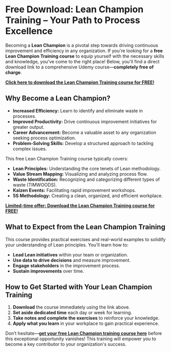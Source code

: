 # Free Download: Lean Champion Training – Your Path to Process Excellence

Becoming a **Lean Champion** is a pivotal step towards driving continuous improvement and efficiency in any organization. If you're looking for a **free Lean Champion Training course** to equip yourself with the necessary skills and knowledge, you've come to the right place! Below, you'll find a direct download link to a comprehensive Udemy course—**completely free of charge**.

[**Click here to download the Lean Champion Training course for FREE!**](https://udemywork.com/lean-champion-training)

## Why Become a Lean Champion?

*   **Increased Efficiency:** Learn to identify and eliminate waste in processes.
*   **Improved Productivity:** Drive continuous improvement initiatives for greater output.
*   **Career Advancement:** Become a valuable asset to any organization seeking process optimization.
*   **Problem-Solving Skills:** Develop a structured approach to tackling complex issues.

This free Lean Champion Training course typically covers:

*   **Lean Principles:** Understanding the core tenets of Lean methodology.
*   **Value Stream Mapping:** Visualizing and analyzing process flow.
*   **Waste Identification:** Recognizing and categorizing different types of waste (TIMWOODS).
*   **Kaizen Events:** Facilitating rapid improvement workshops.
*   **5S Methodology:** Creating a clean, organized, and efficient workplace.

[**Limited-time offer: Download the Lean Champion Training course for FREE!**](https://udemywork.com/lean-champion-training)

## What to Expect from the Lean Champion Training

This course provides practical exercises and real-world examples to solidify your understanding of Lean principles. You'll learn how to:

*   **Lead Lean initiatives** within your team or organization.
*   **Use data to drive decisions** and measure improvement.
*   **Engage stakeholders** in the improvement process.
*   **Sustain improvements** over time.

## How to Get Started with Your Lean Champion Training

1.  **Download** the course immediately using the link above.
2.  **Set aside dedicated time** each day or week for learning.
3.  **Take notes and complete the exercises** to reinforce your knowledge.
4.  **Apply what you learn** in your workplace to gain practical experience.

Don’t hesitate—**[get your free Lean Champion training course here](https://udemywork.com/lean-champion-training)** before this exceptional opportunity vanishes! This training will empower you to become a key contributor to your organization's success.
